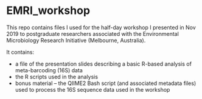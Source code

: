 # EMRI_workshop
This repo contains files I used for the half-day workshop I presented in Nov 2019 to postgraduate researchers associated with the Environmental Microbiology Research Initiative (Melbourne, Australia).

It contains:
+ a file of the presentation slides describing a basic R-based analysis of meta-barcoding (16S) data
+ the R scripts used in the analysis
+ bonus material – the QIIME2 Bash script (and associated metadata files) used to process the 16S sequence data used in the workshop
